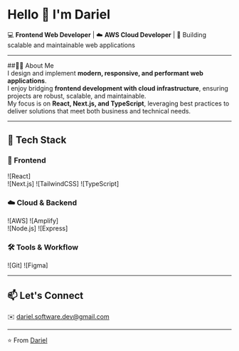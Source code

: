 # Hello 👋 I'm Dariel  

💻 **Frontend Web Developer** | ☁️ **AWS Cloud Developer** | 🚀 Building scalable and maintainable web applications  

---

##🧑‍💻 About Me  
I design and implement **modern, responsive, and performant web applications**.  
I enjoy bridging **frontend development with cloud infrastructure**, ensuring projects are robust, scalable, and maintainable.  
My focus is on **React, Next.js, and TypeScript**, leveraging best practices to deliver solutions that meet both business and technical needs.  

---

## 🚀 Tech Stack  

### 🎨 Frontend  
![React]  
![Next.js]
![TailwindCSS] 
![TypeScript]

### ☁️ Cloud & Backend  
![AWS] 
![Amplify]  
![Node.js] 
![Express] 

### 🛠️ Tools & Workflow  
![Git] 
![Figma] 

---

## 📫 Let's Connect  

✉️ dariel.software.dev@gmail.com  

---

⭐️ From [Dariel](https://github.com/Axodaraph)  
